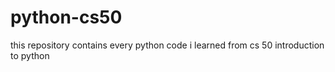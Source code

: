 # python-cs50
this repository contains every python code i learned  from cs 50 introduction to python 
